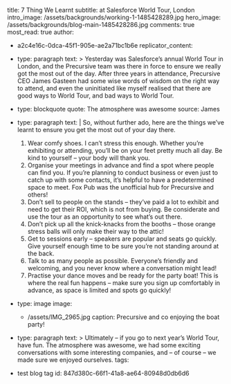 title: 7 Thing We Learnt
subtitle: at Salesforce World Tour, London
intro_image: /assets/backgrounds/working-1-1485428289.jpg
hero_image: /assets/backgrounds/blog-main-1485428286.jpg
comments: true
most_read: true
author:
  - a2c4e16c-0dca-45f1-905e-ae2a71bc1b6e
replicator_content:
  - 
    type: paragraph
    text: >
      Yesterday was Salesforce’s annual World Tour in London, and the Precursive team was there in force
      to ensure we really got the most out of the day. After three years in attendance, Precursive CEO
      James Gasteen had some wise words of wisdom on the right way to attend, and even the uninitiated
      like myself realised that there are good ways to World Tour, and bad ways to World Tour.
  - 
    type: blockquote
    quote: The atmosphere was awesome
    source: James
  - 
    type: paragraph
    text: |
      So, without further ado, here are the things we’ve learnt to ensure you get the most out of your day there.
      
      1. Wear comfy shoes. I can’t stress this enough. Whether you’re exhibiting or attending, you’ll be on your feet pretty much all day. Be kind to yourself – your body will thank you.
      2. Organise your meetings in advance and find a spot where people can find you. If you’re planning to conduct business or even just to catch up with some contacts, it’s helpful to have a predetermined space to meet. Fox Pub was the unofficial hub for Precursive and others!
      3. Don’t sell to people on the stands – they’ve paid a lot to exhibit and need to get their ROI, which is not from buying. Be considerate and use the tour as an opportunity to see what’s out there.
      4. Don’t pick up all the knick-knacks from the booths – those orange stress balls will only make their way to the attic!
      5. Get to sessions early – speakers are popular and seats go quickly. Give yourself enough time to be sure you’re not standing around at the back.
      6. Talk to as many people as possible. Everyone’s friendly and welcoming, and you never know where a conversation might lead!
      7. Practise your dance moves and be ready for the party boat! This is where the real fun happens – make sure you sign up comfortably in advance, as space is limited and spots go quickly!
  - 
    type: image
    image:
      - /assets/IMG_2965.jpg
    caption: Precursive and co enjoying the boat party!
  - 
    type: paragraph
    text: >
      Ultimately – if you go to next year’s World Tour, have fun. The atmosphere was awesome, we had
      some exciting conversations with some interesting companies, and – of course – we made sure we
      enjoyed ourselves.
tags:
  - test blog tag
id: 847d380c-66f1-41a8-ae64-80948d0db6d6
